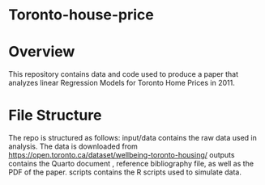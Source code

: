 # Toronto-house-price

# Overview
This repository contains data and code used to produce a paper that analyzes linear Regression Models for Toronto Home Prices in 2011.

# File Structure
The repo is structured as follows:
input/data contains the raw data used in analysis. The data is downloaded from https://open.toronto.ca/dataset/wellbeing-toronto-housing/
outputs contains the Quarto document , reference bibliography file, as well as the PDF of the paper.
scripts contains the R scripts used to simulate data. 
  
